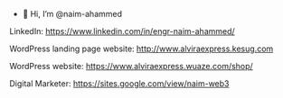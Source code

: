 - 👋 Hi, I’m @naim-ahammed

LinkedIn: https://www.linkedin.com/in/engr-naim-ahammed/

WordPress landing page website: http://www.alviraexpress.kesug.com

WordPress website: https://www.alviraexpress.wuaze.com/shop/

Digital Marketer: https://sites.google.com/view/naim-web3
